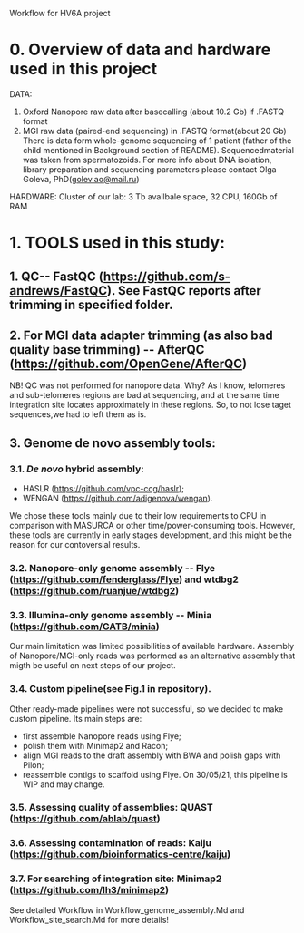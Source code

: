 Workflow for HV6A project

# 0. Overview of data and hardware used in this project

DATA:
1) Oxford Nanopore raw data after basecalling (about 10.2 Gb) if .FASTQ format
2) MGI raw data (paired-end sequencing) in .FASTQ format(about 20 Gb)
There is data form whole-genome sequencing of 1 patient (father of the child mentioned in Background section of README).
Sequencedmaterial was taken from spermatozoids. 
For more info about DNA isolation, library preparation and sequencing parameters please contact Olga Goleva, PhD(golev.ao@mail.ru) 

HARDWARE:
Cluster of our lab: 3 Tb availbale space, 32 CPU, 160Gb of RAM

# 1. TOOLS used in this study:

  ## 1. QC-- FastQC (https://github.com/s-andrews/FastQC). See FastQC reports after trimming in specified folder.
  
  ## 2. For MGI data adapter trimming (as also bad quality base trimming) -- AfterQC (https://github.com/OpenGene/AfterQC)
  
  NB! QC was not performed for nanopore data. Why? As I know, telomeres and sub-telomeres regions are bad at sequencing, and at the same time integration site locates approximately in these regions. 
  So, to not lose taget sequences,we had to left them as is.
  
  ## 3. Genome de novo assembly tools:  
   ### 3.1. *De novo* hybrid assembly:
   - HASLR (https://github.com/vpc-ccg/haslr);
   - WENGAN (https://github.com/adigenova/wengan).
 
  We chose these tools mainly due to their low requirements to CPU in comparison with MASURCA or other time/power-consuming tools.
  However, these tools are currently in early stages development, and this might be the reason for our contoversial results.
  
   ### 3.2. Nanopore-only genome assembly -- Flye (https://github.com/fenderglass/Flye) and wtdbg2 (https://github.com/ruanjue/wtdbg2)
   ### 3.3. Illumina-only genome assembly -- Minia (https://github.com/GATB/minia)
   Our main limitation was limited possibilities of available hardware. 
   Assembly of Nanopore/MGI-only reads was performed as an alternative assembly that migth be useful on next steps of our project.
   ### 3.4. Custom pipeline(see Fig.1 in repository).
   Other ready-made pipelines were not successful, so we decided to make custom pipeline. Its main steps are:
   - first assemble Nanopore reads using Flye;
   - polish them with Minimap2 and Racon;
   - align MGI reads to the draft assembly with BWA and polish gaps with Pilon;
   - reassemble contigs to scaffold using Flye.
   On 30/05/21, this pipeline is WIP and may change.
   ### 3.5. Assessing quality of assemblies: QUAST (https://github.com/ablab/quast)
   ### 3.6. Assessing contamination of reads: Kaiju (https://github.com/bioinformatics-centre/kaiju)
   ### 3.7. For searching of integration site: Minimap2 (https://github.com/lh3/minimap2)  
 
See detailed Workflow in Workflow_genome_assembly.Md and Workflow_site_search.Md for more details!
